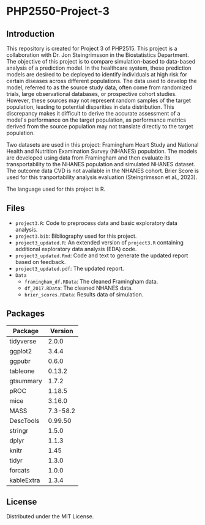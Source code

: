 # PHP2550-Project-3
## Introduction
This repository is created for Project 3 of PHP2515. This project is a collaboration with Dr. Jon Steingrimsson in the Biostatistics Department. The objective of this project is to compare simulation-based to data-based analysis of a prediction model. In the healthcare system, these prediction models are desired to be deployed to identify individuals at high risk for certain diseases across different populations. The data used to develop the model, referred to as the source study data, often come from randomized trials, large observational databases, or prospective cohort studies. However, these sources may not represent random samples of the target population, leading to potential disparities in data distribution. This discrepancy makes it difficult to derive the accurate assessment of a model's performance on the target population, as performance metrics derived from the source population may not translate directly to the target population.

Two datasets are used in this project: Framingham Heart Study and National Health and Nutrition Examination Survey (NHANES) population. The models are developed using data from Framingham and then evaluate its transportability to the NHANES population and simulated NHANES dataset. The outcome data CVD is not available in the NHANES cohort. Brier Score is used for this tranportability analysis evaluation (Steingrimsson et al., 2023).

The language used for this project is R.

## Files
- `project3.R`: Code to preprocess data and basic exploratory data analysis.
- `project3.bib`: Bibliography used for this project.
- `project3_updated.R`: An extended version of `project3.R` containing additional exploratory data analysis (EDA) code.
- `project3_updated.Rmd`: Code and text to generate the updated report based on feedback.
- `project3_updated.pdf`: The updated report.
- `Data`
  - `framingham_df.RData`: The cleaned Framingham data.
  - `df_2017.RData`: The cleaned NHANES data.
  - `brier_scores.RData`: Results data of simulation.

## Packages
| Package    | Version  |
|------------|----------|
| tidyverse  | 2.0.0    |
| ggplot2    | 3.4.4    |
| ggpubr     | 0.6.0    |
| tableone   | 0.13.2   |
| gtsummary  | 1.7.2    |
| pROC       | 1.18.5   |
| mice       | 3.16.0   |
| MASS       | 7.3-58.2 |
| DescTools  | 0.99.50  |
| stringr    | 1.5.0    |
| dplyr      | 1.1.3    |
| knitr      | 1.45     |
| tidyr      | 1.3.0    |
| forcats    | 1.0.0    |
| kableExtra | 1.3.4    |

## License
Distributed under the MIT License. 

